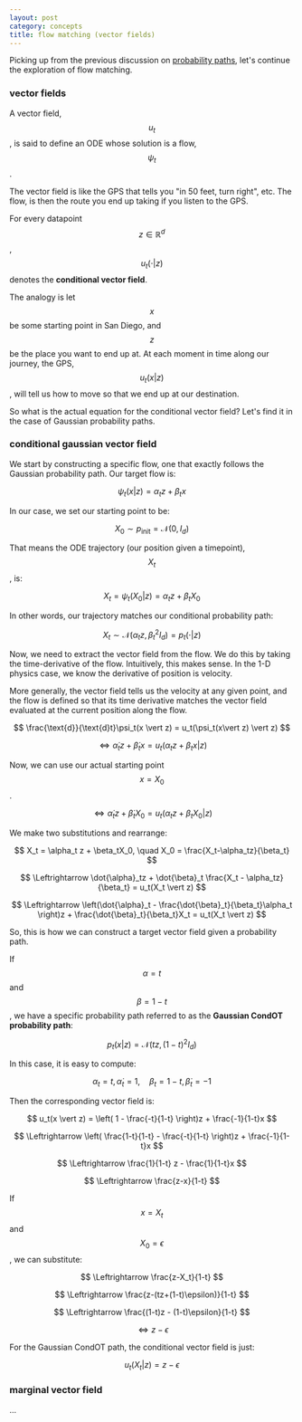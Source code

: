 ```yaml
---
layout: post
category: concepts
title: flow matching (vector fields)
---
```


Picking up from the previous discussion on [probability paths](flowmatching-probpaths.html), let's continue the exploration of flow matching.

### vector fields
A vector field, $$u_t$$, is said to define an ODE whose solution is a flow, $$\psi_t$$.

The vector field is like the GPS that tells you "in 50 feet, turn right", etc. The flow, is then the route you end up taking if you listen to the GPS.

For every datapoint $$z \in \mathbb{R}^d$$, $$u_t( \cdot \vert z)$$ denotes the **conditional vector field**.

The analogy is let $$x$$ be some starting point in San Diego, and $$z$$ be the place you want to end up at. At each moment in time along our journey, the GPS, $$u_t(x \vert z)$$, will tell us how to move so that we end up at our destination.

So what is the actual equation for the conditional vector field? Let's find it in the case of Gaussian probability paths.

### conditional gaussian vector field
We start by constructing a specific flow, one that exactly follows the Gaussian probability path. Our target flow is:

$$
\psi_t(x \vert z) = \alpha_t z + \beta_t x
$$

In our case, we set our starting point to be:

$$
X_0 \sim p_\text{init} = \mathcal{N}(0,I_d)
$$

That means the ODE trajectory (our position given a timepoint), $$X_t$$, is:

$$
X_t = \psi_t(X_0 \vert z) = \alpha_t z + \beta_t X_0
$$

In other words, our trajectory matches our conditional probability path:

$$
X_t \sim \mathcal{N}(\alpha_tz, \beta_t^2I_d) = p_t(\cdot \vert z)
$$

Now, we need to extract the vector field from the flow. We do this by taking the time-derivative of the flow. Intuitively, this makes sense. In the 1-D physics case, we know the derivative of position is velocity.

More generally, the vector field tells us the velocity at any given point, and the flow is defined so that its time derivative matches the vector field evaluated at the current position along the flow.

$$
\frac{\text{d}}{\text{d}t}\psi_t(x \vert z) = u_t(\psi_t(x\vert z) \vert z)
$$

$$
\Leftrightarrow \dot{\alpha}_tz + \dot{\beta}_tx = u_t(\alpha_t z + \beta_tx \vert z)
$$

Now, we can use our actual starting point $$x = X_0$$.

$$
\Leftrightarrow \dot{\alpha}_tz + \dot{\beta}_tX_0 = u_t(\alpha_t z + \beta_tX_0 \vert z)
$$

We make two substitutions and rearrange: 

$$
X_t = \alpha_t z + \beta_tX_0, \quad X_0 = \frac{X_t-\alpha_tz}{\beta_t}
$$

$$
\Leftrightarrow \dot{\alpha}_tz + \dot{\beta}_t \frac{X_t - \alpha_tz}{\beta_t} = u_t(X_t \vert z)
$$

$$
\Leftrightarrow \left(\dot{\alpha}_t - \frac{\dot{\beta}_t}{\beta_t}\alpha_t \right)z + \frac{\dot{\beta}_t}{\beta_t}X_t = u_t(X_t \vert z)
$$

So, this is how we can construct a target vector field given a probability path.


If $$\alpha=t$$ and $$\beta=1-t$$, we have a specific probability path referred to as the **Gaussian CondOT probability path**:

$$
p_t(x|z) = \mathcal{N}(tz, (1-t)^2I_d)
$$

In this case, it is easy to compute:

$$
\alpha_t = t, \dot{\alpha}_t = 1, \quad \beta_t=1-t, \dot{\beta}_t = -1
$$

Then the corresponding vector field is:

$$
u_t(x \vert z) = \left( 1 - \frac{-t}{1-t} \right)z + \frac{-1}{1-t}x
$$

$$
\Leftrightarrow \left( \frac{1-t}{1-t} - \frac{-t}{1-t} \right)z + \frac{-1}{1-t}x
$$

$$
\Leftrightarrow \frac{1}{1-t} z - \frac{1}{1-t}x
$$

$$
\Leftrightarrow \frac{z-x}{1-t}
$$

If $$x=X_t$$ and $$X_0 = \epsilon$$, we can substitute:

$$
\Leftrightarrow \frac{z-X_t}{1-t}
$$

$$
\Leftrightarrow \frac{z-(tz+(1-t)\epsilon)}{1-t}
$$

$$
\Leftrightarrow \frac{(1-t)z - (1-t)\epsilon}{1-t}
$$

$$
\Leftrightarrow z - \epsilon
$$

For the Gaussian CondOT path, the conditional vector field is just:

$$
u_t(X_t \vert z) = z-\epsilon
$$

### marginal vector field
...